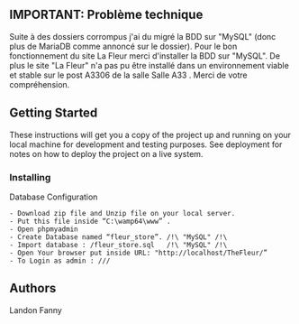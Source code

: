## IMPORTANT: Problème technique
Suite à des dossiers corrompus j'ai du migré la BDD sur "MySQL" (donc plus de MariaDB comme annoncé sur le dossier). Pour le bon fonctionnement du site La Fleur merci d'installer la BDD sur "MySQL".
De plus le site "La Fleur" n'a pas pu être installé dans un environnement viable et stable sur le post A3306 de la salle  Salle A33 .
Merci de votre compréhension.

## Getting Started

These instructions will get you a copy of the project up and running on your local machine for development and testing purposes. See deployment for notes on how to deploy the project on a live system.

### Installing

Database Configuration
```
- Download zip file and Unzip file on your local server.
- Put this file inside “C:\wamp64\www” .
- Open phpmyadmin
- Create Database named “fleur_store”. /!\ "MySQL" /!\
- Import database : /fleur_store.sql   /!\ "MySQL" /!\
- Open Your browser put inside URL: "http://localhost/TheFleur/”
- To Login as admin : ///
```


## Authors
Landon Fanny
